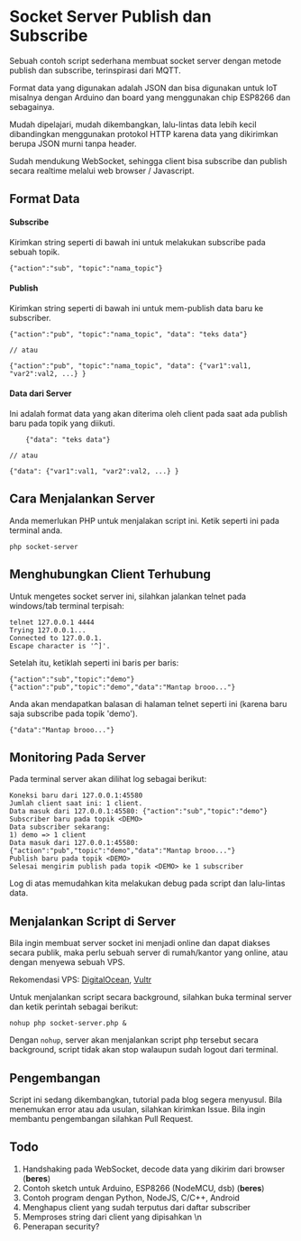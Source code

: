 # Socket Server Publish dan Subscribe 

Sebuah contoh script sederhana membuat socket server dengan metode publish dan subscribe, terinspirasi dari MQTT.

Format data yang digunakan adalah JSON dan bisa digunakan untuk IoT misalnya dengan Arduino dan board yang menggunakan chip ESP8266 dan sebagainya.

Mudah dipelajari, mudah dikembangkan, lalu-lintas data lebih kecil dibandingkan menggunakan protokol HTTP karena data yang dikirimkan berupa JSON murni tanpa header.

Sudah mendukung WebSocket, sehingga client bisa subscribe dan publish secara realtime melalui web browser / Javascript.

## Format Data

#### Subscribe
Kirimkan string seperti di bawah ini untuk melakukan subscribe pada sebuah topik.
	
	{"action":"sub", "topic":"nama_topic"}

#### Publish
Kirimkan string seperti di bawah ini untuk mem-publish data baru ke subscriber. 

	{"action":"pub", "topic":"nama_topic", "data": "teks data"}
	
	// atau
	
	{"action":"pub", "topic":"nama_topic", "data": {"var1":val1, "var2":val2, ...} }
#### Data dari Server	
Ini adalah format data yang akan diterima oleh client pada saat ada publish baru pada topik yang diikuti.

        {"data": "teks data"}
	
	// atau
	
	{"data": {"var1":val1, "var2":val2, ...} }	

## Cara Menjalankan Server
Anda memerlukan PHP untuk menjalakan script ini. Ketik seperti ini pada terminal anda.

    php socket-server

## Menghubungkan Client Terhubung
Untuk mengetes socket server ini, silahkan jalankan telnet pada windows/tab terminal terpisah:

    telnet 127.0.0.1 4444
    Trying 127.0.0.1...
    Connected to 127.0.0.1.
    Escape character is '^]'.

Setelah itu, ketiklah seperti ini baris per baris:

    {"action":"sub","topic":"demo"}
    {"action":"pub","topic":"demo","data":"Mantap brooo..."}

Anda akan mendapatkan balasan di halaman telnet seperti ini (karena baru saja subscribe pada topik 'demo').

    {"data":"Mantap brooo..."}
    
## Monitoring Pada Server
Pada terminal server akan dilihat log sebagai berikut:

    Koneksi baru dari 127.0.0.1:45580
    Jumlah client saat ini: 1 client.
    Data masuk dari 127.0.0.1:45580: {"action":"sub","topic":"demo"}
    Subscriber baru pada topik <DEMO>
    Data subscriber sekarang:
    1) demo => 1 client
    Data masuk dari 127.0.0.1:45580: {"action":"pub","topic":"demo","data":"Mantap brooo..."}
    Publish baru pada topik <DEMO>
    Selesai mengirim publish pada topik <DEMO> ke 1 subscriber
    
Log di atas memudahkan kita melakukan debug pada script dan lalu-lintas data.

## Menjalankan Script di Server 
Bila ingin membuat server socket ini menjadi online dan dapat diakses secara publik, 
maka perlu sebuah server di rumah/kantor yang online, atau dengan menyewa sebuah VPS.

Rekomendasi VPS: [DigitalOcean](https://m.do.co/c/2fa14040d118), [Vultr](https://www.vultr.com/?ref=7830794-4F)

Untuk menjalankan script secara background, silahkan buka terminal server dan ketik perintah sebagai berikut:

    nohup php socket-server.php &

Dengan `nohup`, server akan menjalankan script php tersebut secara background, script tidak akan stop walaupun sudah logout dari terminal. 

## Pengembangan
Script ini sedang dikembangkan, tutorial pada blog segera menyusul. Bila menemukan error atau ada usulan, silahkan kirimkan Issue. Bila ingin membantu pengembangan silahkan Pull Request.

## Todo
1. Handshaking pada WebSocket, decode data yang dikirim dari browser (**beres**)
2. Contoh sketch untuk Arduino, ESP8266 (NodeMCU, dsb) (**beres**)
3. Contoh program dengan Python, NodeJS, C/C++, Android
4. Menghapus client yang sudah terputus dari daftar subscriber  
5. Memproses string dari client yang dipisahkan \n 
6. Penerapan security?
